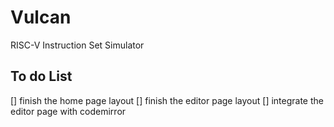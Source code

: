# Vulcan
RISC-V Instruction Set Simulator

## To do List
[] finish the home page layout
[] finish the editor page layout
[] integrate the editor page with codemirror
